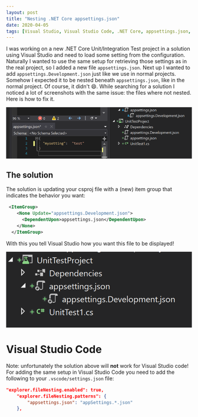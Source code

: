 ```yaml
---
layout: post
title: "Nesting .NET Core appsettings.json"
date: 2020-04-05
tags: [Visual Studio, Visual Studio Code, .NET Core, appsettings.json, VSCode, nesting]
---
```


I was working on a new .NET Core Unit/Integration Test project in a solution using Visual Studio and need to load some setting from the configuration. Naturally I wanted to use the same setup for retrieving those settings as in the real project, so I added a new file `appsettings.json`. Next up I wanted to add `appsettings.Development.json` just like we use in normal projects. Somehow I expected it to be nested beneath `appsettings.json`, like in the normal project. Of course, it didn't 😄. While searching for a solution I noticed a lot of screenshots with the same issue: the files where not nested. Here is how to fix it.

![Screenshot of files placed below each other instead of nested](/images/2020/20200405/20200405_01_Files.png)

## The solution
The solution is updating your csproj file with a (new) item group that indicates the behavior you want:
``` xml
 <ItemGroup>
    <None Update="appsettings.Development.json">
      <DependentUpon>appsettings.json</DependentUpon>
    </None>
  </ItemGroup>
```

With this you tell Visual Studio how you want this file to be displayed!

![Fixed layout](/images/2020/20200405/20200405_02_Fixed.png)

# Visual Studio Code
Note: unfortunately the solution above will __not__ work for Visual Studio code!
For adding the same setup in Visual Studio Code you need to add the following to your `.vscode/settings.json` file:
``` json
"explorer.fileNesting.enabled": true,
    "explorer.fileNesting.patterns": {
        "appsettings.json": "appSettings.*.json"
    },
```
